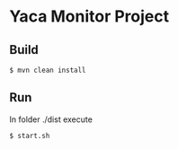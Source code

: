 # Yaca Monitor Project


## Build

```
$ mvn clean install
```

## Run

In folder ./dist execute

```
$ start.sh
```